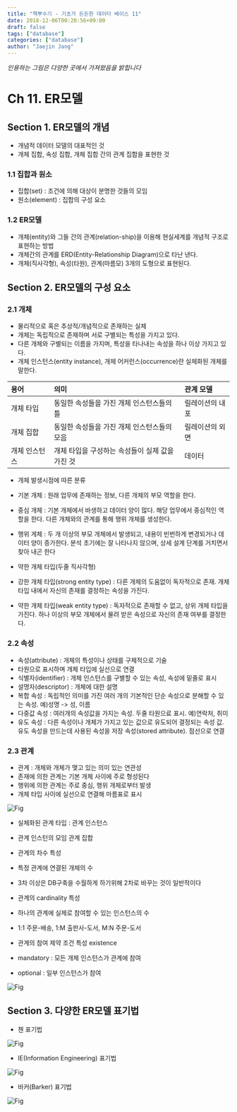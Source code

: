 ```yaml
---
title: "책뿌수기 - 기초가 든든한 데이터 베이스 11"
date: 2018-12-06T00:20:56+09:00
draft: false
tags: ["database"]
categories: ["database"]
author: "Jaejin Jang"
---
```


*인용하는 그림은 다양한 곳에서 가져왔음을 밝힙니다*

# Ch 11. ER모델

## Section 1. ER모델의 개념

* 개념적 데이터 모델의 대표적인 것
* 개체 집합, 속성 집합, 개체 집합 간의 관계 집합을 표현한 것

### 1.1 집합과 원소

* 집합(set) : 조건에 의해 대상이 분명한 것들의 모임
* 원소(element) : 집합의 구성 요소

### 1.2 ER모델

* 개체(entity)와 그들 간의 관계(relation-ship)을 이용해 현실세계를 개념적 구조로 표현하는 방법
* 개체간의 관계를 ERD(Entity-Relationship Diagram)으로 타난 낸다.
* 개체(직사각형), 속성(타원), 관계(마름모) 3개의 도형으로 표현된다.

## Section 2. ER모델의 구성 요소

### 2.1 개체

* 물리적으로 혹은 추상적/개념적으로 존재하는 실체
* 개체는 독립적으로 존재하며 서로 구별되는 특성을 가지고 있다.
* 다른 개체와 구별되는 이름을 가지며, 특성을 타나내는 속성을 하나 이상 가지고 있다.
* 개체 인스턴스(entity instance), 개체 어커런스(occurrence)란 실체화된 개체를 말한다.

| 용어 | 의미 | 관계 모델 |
| :-------- | :-------- | :-------- |
| 개체 타입 | 동일한 속성들을 가진 개체 인스턴스들의 틀 | 릴레이션의 내포 |
| 개체 집합 | 동일한 속성들을 가진 개체 인스턴스들의 모음 | 릴레이션의 외면 |
| 개체 인스턴스 | 개체 타입을 구성하는 속성들이 실제 값을 가진 것 | 데이터 |

* 개체 발생시점에 따른 분류
 * 기본 개체 : 원래 업무에 존재하는 정보, 다른 개체의 부모 역할을 한다.
 * 중심 개체 : 기본 개체에서 바생하고 데이터 양이 많다. 해당 업무에서 중심적인 역할을 한다. 다른 개체와의 관계를 통해 행위 개체를 생성한다.
 * 행위 게체 : 두 개 이상의 부모 개체에서 발생되고, 내용이 빈번하게 변경되거나 데이터 양이 증가한다. 분석 초기에는 잘 나타나지 않으며, 상세 설계 단계를 거치면서  
 찾아 내곤 한다

* 약한 개체 타입(두줄 직사각형)
 * 강한 개체 타입(strong entity type) : 다른 개체의 도움없이 독자적으로 존재. 개체 타입 내에서 자신의 존재를 결정하는 속성을 가진다.
 * 약한 개체 타입(weak entity type) : 독자적으로 존재할 수 없고, 상위 개체 타입을 가진다. 하나 이상의 부모 개체에서 물려 받은 속성으로 자신의 존재 여부를 결정한다.

### 2.2 속성

* 속성(attribute) : 개체의 특성이나 상태를 구체적으로 기술
* 타원으로 표시하며 개체 타입에 실선으로 연결
* 식별자(identifier) : 개체 인스턴스를 구별할 수 있는 속성, 속성에 밑줄로 표시
* 설명자(descriptor) : 개체에 대한 설명
* 복합 속성 : 독립적인 의미를 가진 여러 개의 기본적인 단순 속성으로 분해할 수 있는 속성. 예)성명 -> 성, 이름
* 다중값 속성 : 여러개의 속성값을 가지는 속성. 두줄 타원으료 표시. 예)연락처, 취미
* 유도 속성 : 다른 속성이나 개체가 가지고 있는 값으로 유도되어 결정되는 속성 값. 유도 속성을 만드는데 사용된 속성을 저장 속성(stored attribute). 점선으로 연결

### 2.3 관계

* 관계 : 개체와 개체가 맺고 있는 의미 있는 연관성
* 존재에 의한 관계는 기본 개체 사이에 주로 형성된다
* 행위에 의한 관계는 주로 중심, 행위 개체로부터 발생
* 개체 타입 사이에 실선으로 연결해 마름표로 표시

![Fig](/static/db19_1.png "db19_1.png")

* 실체화된 관계 타입 : 관계 인스턴스
* 관계 인스턴의 모임 관계 집합

* 관계의 차수 특성
 * 특정 관계에 연결된 개체의 수
 * 3차 이상은 DB구축을 수월하게 하기위해 2차로 바꾸는 것이 일반적이다

* 관계의 cardinality 특성
 * 하나의 관계에 실제로 참여할 수 있는 인스턴스의 수
 * 1:1 주문-배송, 1:M 출판사-도서, M:N 주문-도서

* 관계의 참여 제약 조건 특성 existence
 * mandatory : 모든 개체 인스턴스가 관계에 참여
 * optional : 일부 인스턴스가 참여

![Fig](/static/db19_2.png "db19_2.png")

## Section 3. 다양한 ER모델 표기법

* 첸 표기법

![Fig](/static/db19_3.png "db19_3.png")

* IE(Information Engineering) 표기법

![Fig](/static/db19_4.png "db19_4.png")

* 바커(Barker) 표기법

![Fig](/static/db19_5.png "db19_5.png")
